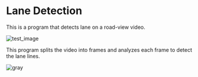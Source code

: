 # Lane Detection

This is a program that detects lane on a road-view video.

![test_image](https://github.com/Rietchie0119/Lane-detection/assets/28763133/bde25778-df6a-4fb0-8988-9f5c13cb7c91)

This program splits the video into frames and analyzes each frame to detect the lane lines.

![gray](https://github.com/Rietchie0119/Lane-detection/assets/28763133/d98a7dd3-7316-4cf2-aa50-76a5721a98dd)

